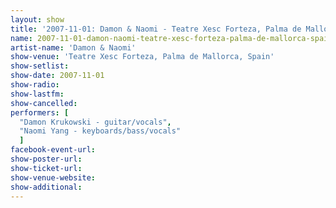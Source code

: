 ```yaml
---
layout: show
title: '2007-11-01: Damon & Naomi - Teatre Xesc Forteza, Palma de Mallorca, Spain'
name: 2007-11-01-damon-naomi-teatre-xesc-forteza-palma-de-mallorca-spain
artist-name: 'Damon & Naomi'
show-venue: 'Teatre Xesc Forteza, Palma de Mallorca, Spain'
show-setlist: 
show-date: 2007-11-01
show-radio: 
show-lastfm: 
show-cancelled: 
performers: [
  "Damon Krukowski - guitar/vocals",
  "Naomi Yang - keyboards/bass/vocals"
  ]
facebook-event-url: 
show-poster-url: 
show-ticket-url: 
show-venue-website: 
show-additional: 
---
```


